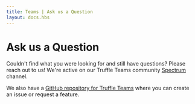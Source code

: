 ```yaml
---
title: Teams | Ask us a Question
layout: docs.hbs
---
```


# Ask us a Question

Couldn't find what you were looking for and still have questions? Please reach out to us! We're active on our Truffle Teams community <a href="https://spectrum.chat/trufflesuite/truffle-teams" target="_blank">Spectrum</a> channel.

We also have a <a href="https://github.com/trufflesuite/truffle-teams" target="_blank">GitHub repository for Truffle Teams</a> where you can create an issue or request a feature.
